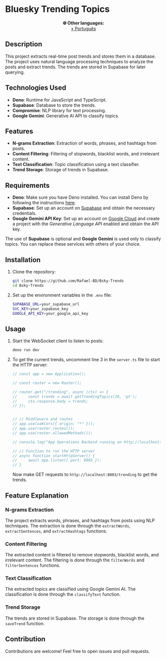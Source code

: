# Bluesky Trending Topics
<div align="center">
    <div style="font-size: 14px; font-weight: bold;">
        🌐 Other languages:
    </div>
    <a href="https://github.com/Rafael-BD/Bsky-Trends/blob/main/assets/README-PT.md">• Português</a>
</div>

## Description

This project extracts real-time post trends and stores them in a database. The project uses natural language processing techniques to analyze the posts and extract trends. The trends are stored in Supabase for later querying.

## Technologies Used

- **Deno**: Runtime for JavaScript and TypeScript.
- **Supabase**: Database to store the trends.
- **Compromise**: NLP library for text processing.
- **Google Gemini**: Generative AI API to classify topics.
<!-- - **Web Workers**: For parallel processing of posts. -->

## Features

- **N-grams Extraction**: Extraction of words, phrases, and hashtags from posts.
- **Content Filtering**: Filtering of stopwords, blacklist words, and irrelevant content.
- **Text Classification**: Topic classification using a text classifier.
- **Trend Storage**: Storage of trends in Supabase.
<!-- - **Parallel Processing**: Using a pool of workers for parallel processing of posts. -->

## Requirements

- **Deno**: Make sure you have Deno installed. You can install Deno by following the instructions [here](https://docs.deno.com/runtime/).
- **Supabase**: Set up an account on [Supabase](https://supabase.com/) and obtain the necessary credentials.
- **Google Gemini API Key**: Set up an account on [Google Cloud](https://cloud.google.com/) and create a project with the _Generative Language API_ enabled and obtain the API key.

The use of **Supabase** is optional and **Google Gemini** is used only to classify topics. You can replace these services with others of your choice.

## Installation

1. Clone the repository:

    ```sh
    git clone https://github.com/Rafael-BD/Bsky-Trends
    cd Bsky-Trends
    ```

2. Set up the environment variables in the `.env` file:

    ```sh
    SUPABASE_URL=your_supabase_url
    SVC_KEY=your_supabase_key
    GOOGLE_API_KEY=your_google_api_key
    ```

## Usage

1. Start the WebSocket client to listen to posts:

    ```sh
    deno run dev 
    ```

2. To get the current trends, uncomment line 3 in the `server.ts` file to start the HTTP server:
    ```ts
    // const app = new Application();

    // const router = new Router();

    // router.get("/trending", async (ctx) => {
    //     const trends = await getTrendingTopics(20, 'pt');
    //     ctx.response.body = trends;
    // });


    // // Middleware and routes
    // app.use(oakCors({ origin: "*" }));
    // app.use(router.routes());
    // app.use(router.allowedMethods());

    // console.log("App Operations Backend running on http://localhost:8003");

    // // Function to run the HTTP server
    // async function startHttpServer() {
    //     await app.listen({ port: 8003 });
    // }
    ```
    Now make GET requests to `http://localhost:8003/trending` to get the trends.

## Feature Explanation

### N-grams Extraction

The project extracts words, phrases, and hashtags from posts using NLP techniques. The extraction is done through the `extractWords`, `extractSentences`, and `extractHashtags` functions.

### Content Filtering

The extracted content is filtered to remove stopwords, blacklist words, and irrelevant content. The filtering is done through the `filterWords` and `filterSentences` functions.

### Text Classification

The extracted topics are classified using Google Gemini AI. The classification is done through the `classifyText` function.

### Trend Storage

The trends are stored in Supabase. The storage is done through the `saveTrend` function.

<!-- ### Parallel Processing

The project uses a pool of workers to process posts efficiently. The worker pool is implemented in the `workerPool.ts` file. -->

## Contribution

Contributions are welcome! Feel free to open issues and pull requests.

